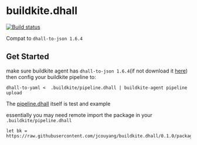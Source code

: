 # buildkite.dhall

[![Build status](https://badge.buildkite.com/5dc8c0958e280733d589ff14946e2fbdd301c053b08ac02da5.svg)](https://buildkite.com/jcouyang/buildkite-dot-dhall)

Compat to `dhall-to-json 1.6.4`

## Get Started
make sure buildkite agent has `dhall-to-json 1.6.4`(if not download it [here](https://github.com/dhall-lang/dhall-haskell/releases/tag/1.32.0)) then config your buildkite pipeline to:
```
dhall-to-yaml <  .buildkite/pipeline.dhall | buildkite-agent pipeline upload
```

The [pipeline.dhall](./.buildkite/pipeline.dhall) itself is test and example

essentially you may need remote import the package in your `.buildkite/pipeline.dhall`

```dhall
let bk = https://raw.githubusercontent.com/jcouyang/buildkite.dhall/0.1.0/package.dhall
```
